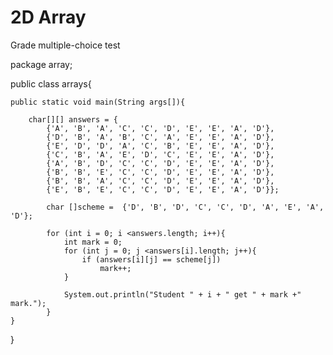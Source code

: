 # 2D Array
Grade multiple-choice test

package array;

public class arrays{
	
	public static void main(String args[]){
		
		char[][] answers = {
			{'A', 'B', 'A', 'C', 'C', 'D', 'E', 'E', 'A', 'D'},
			{'D', 'B', 'A', 'B', 'C', 'A', 'E', 'E', 'A', 'D'},
			{'E', 'D', 'D', 'A', 'C', 'B', 'E', 'E', 'A', 'D'},
			{'C', 'B', 'A', 'E', 'D', 'C', 'E', 'E', 'A', 'D'},
			{'A', 'B', 'D', 'C', 'C', 'D', 'E', 'E', 'A', 'D'},
			{'B', 'B', 'E', 'C', 'C', 'D', 'E', 'E', 'A', 'D'},
			{'B', 'B', 'A', 'C', 'C', 'D', 'E', 'E', 'A', 'D'},
			{'E', 'B', 'E', 'C', 'C', 'D', 'E', 'E', 'A', 'D'}};
			
			char []scheme =  {'D', 'B', 'D', 'C', 'C', 'D', 'A', 'E', 'A', 'D'};
			
			for (int i = 0; i <answers.length; i++){
				int mark = 0;
				for (int j = 0; j <answers[i].length; j++){
					if (answers[i][j] == scheme[j])
						mark++;
				}
				
				System.out.println("Student " + i + " get " + mark +" mark.");
			}
	}
}
